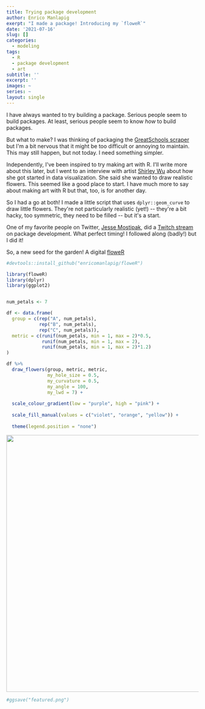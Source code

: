 ```yaml
---
title: Trying package development
author: Enrico Manlapig
exerpt: "I made a package! Introducing my `floweR`"
date: '2021-07-16'
slug: []
categories:
  - modeling
tags:
  - R
  - package development
  - art
subtitle: ''
excerpt: ''
images: ~
series: ~
layout: single
---
```


I have always wanted to try building a package.  Serious people seem to build packages.  At least, serious people seem to know *how* to build packages. 

But what to make? I was thinking of packaging the [GreatSchools scraper](../scraping-greatschools/) but I'm a bit nervous that it might be too difficult or annoying to maintain.  This may still happen, but not today.  I need something simpler.

Independently, I've been inspired to try making art with R. I'll write more about this later, but I went to an interview with artist [Shirley Wu](https://shirleywu.studio/) about how she got started in data visualization.  She said she wanted to draw realistic flowers.  This seemed like a good place to start. I have much more to say about making art with R but that, too, is for another day.

So I had a go at both!  I made a little script that uses `dplyr::geom_curve` to draw little flowers.  They're not particularly realistic (yet!) -- they're a bit hacky, too symmetric, they need to be filled -- but it's a start.

One of my favorite people on Twitter, [Jesse Mostipak](https://twitter.com/kierisi), did a  [Twitch stream](https://www.twitch.tv/kierisi) on package development.  What perfect timing! I followed along (badly!) but I did it!  

So, a new seed for the garden! A digital [floweR](https://github.com/enricomanlapig/floweR)



```r
#devtools::install_github("enricomanlapig/floweR")

library(floweR)
library(dplyr)
library(ggplot2)


num_petals <- 7

df <- data.frame(
  group = c(rep("A", num_petals),
            rep("B", num_petals),
            rep("C", num_petals)),
  metric = c(runif(num_petals, min = 1, max = 2)*0.5,
             runif(num_petals, min = 1, max = 2),
             runif(num_petals, min = 1, max = 2)*1.2)
)

df %>%
  draw_flowers(group, metric, metric, 
               my_hole_size = 0.5, 
               my_curvature = 0.5, 
               my_angle = 100, 
               my_lwd = 7) +
  
  scale_colour_gradient(low = "purple", high = "pink") + 
  
  scale_fill_manual(values = c("violet", "orange", "yellow")) + 
  
  theme(legend.position = "none")
```

<img src="{{< blogdown/postref >}}index_files/figure-html/draw_flower-1.png" width="672" />

```r
#ggsave("featured.png")
```


